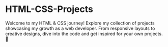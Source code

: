 # HTML-CSS-Projects
Welcome to my HTML &amp; CSS journey! Explore my collection of projects showcasing my growth as a web developer. From responsive layouts to creative designs, dive into the code and get inspired for your own projects. 🚀 
